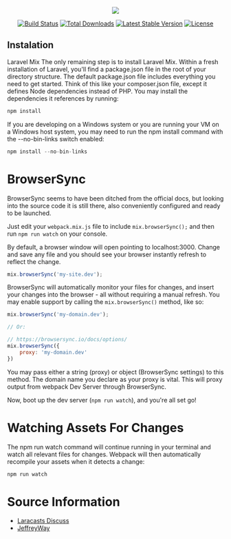 <p align="center"><img src="https://laravel.com/assets/img/components/logo-laravel.svg"></p>

<p align="center">
<a href="https://travis-ci.org/laravel/framework"><img src="https://travis-ci.org/laravel/framework.svg" alt="Build Status"></a>
<a href="https://packagist.org/packages/laravel/framework"><img src="https://poser.pugx.org/laravel/framework/d/total.svg" alt="Total Downloads"></a>
<a href="https://packagist.org/packages/laravel/framework"><img src="https://poser.pugx.org/laravel/framework/v/stable.svg" alt="Latest Stable Version"></a>
<a href="https://packagist.org/packages/laravel/framework"><img src="https://poser.pugx.org/laravel/framework/license.svg" alt="License"></a>
</p>

## Instalation

Laravel Mix
The only remaining step is to install Laravel Mix. Within a fresh installation of Laravel, you'll find a  package.json file in the root of your directory structure. The default package.json file includes everything you need to get started. Think of this like your composer.json file, except it defines Node dependencies instead of PHP. You may install the dependencies it references by running:
```js
npm install
```

If you are developing on a Windows system or you are running your VM on a Windows host system, you may need to run the npm install command with the --no-bin-links switch enabled:
```js
npm install --no-bin-links
```
# BrowserSync
BrowserSync seems to have been ditched from the official docs, but looking into the source code it is still there, also conveniently configured and ready to be launched.

Just edit your `webpack.mix.js` file to include `mix.browserSync();` and then run `npm run watch` on your console.

By default, a browser window will open pointing to localhost:3000. Change and save any file and you should see your browser instantly refresh to reflect the change.

```js
mix.browserSync('my-site.dev');
```

BrowserSync will automatically monitor your files for changes, and insert your changes into the browser - all without requiring a manual refresh. You may enable support by calling the `mix.browserSync()` method, like so:

```js
mix.browserSync('my-domain.dev');

// Or:

// https://browsersync.io/docs/options/
mix.browserSync({
    proxy: 'my-domain.dev'
})
```

You may pass either a string (proxy) or object (BrowserSync settings) to this method. The domain name you declare as your proxy is vital. This will proxy output from webpack Dev Server through BrowserSync.

Now, boot up the dev server (`npm run watch`), and you're all set go!

# Watching Assets For Changes

The npm run watch command will continue running in your terminal and watch all relevant files for changes. Webpack will then automatically recompile your assets when it detects a change:
```js
npm run watch
```
# Source Information
- [Laracasts Discuss](https://laracasts.com/discuss/channels/laravel/laravel-mix-and-browsersync)
- [JeffreyWay](https://github.com/JeffreyWay/laravel-mix/blob/master/docs/browsersync.md)
